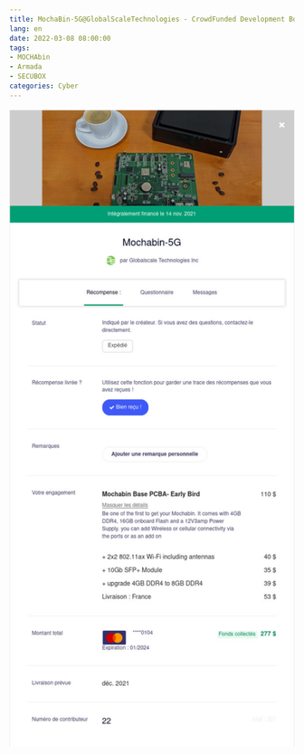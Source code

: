 ```yaml
---
title: MochaBin-5G@GlobalScaleTechnologies - CrowdFunded Development Board
lang: en
date: 2022-03-08 08:00:00
tags:
- MOCHAbin
- Armada
- SECUBOX
categories: Cyber
---
```


<img src="/uploads/images/MochaBin-5G/MochaBin-5G@KickStarter_22.jpg" width="642px" heigth="1438px">
